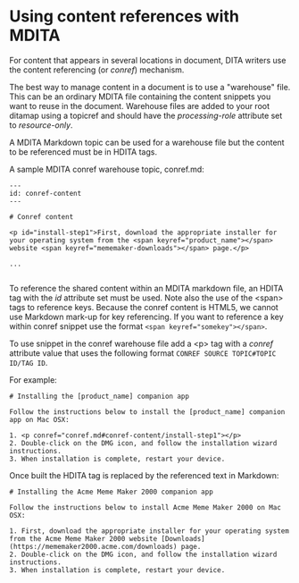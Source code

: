 # Using content references with MDITA

For content that appears in several locations in document, DITA writers use the content referencing \(or *conref*\) mechanism.

The best way to manage content in a document is to use a "warehouse" file. This can be an ordinary MDITA file containing the content snippets you want to reuse in the document. Warehouse files are added to your root ditamap using a topicref and should have the *processing-role* attribute set to *resource-only*.

A MDITA Markdown topic can be used for a warehouse file but the content to be referenced must be in HDITA tags.

A sample MDITA conref warehouse topic, conref.md:

```
---
id: conref-content
---

# Conref content

<p id="install-step1">First, download the appropriate installer for your operating system from the <span keyref="product_name"></span> website <span keyref="mememaker-downloads"></span> page.</p>

...
 
```

To reference the shared content within an MDITA markdown file, an HDITA tag with the *id* attribute set must be used. Note also the use of the <span\> tags to reference keys. Because the conref content is HTML5, we cannot use Markdown mark-up for key referencing. If you want to reference a key within conref snippet use the format `<span keyref="somekey"></span>`.

To use snippet in the conref warehouse file add a <p\> tag with a *conref* attribute value that uses the following format `CONREF SOURCE TOPIC#TOPIC ID/TAG ID`.

For example:

```
# Installing the [product_name] companion app

Follow the instructions below to install the [product_name] companion app on Mac OSX:

1. <p conref="conref.md#conref-content/install-step1"></p>
2. Double-click on the DMG icon, and follow the installation wizard instructions.
3. When installation is complete, restart your device.
```

Once built the HDITA tag is replaced by the referenced text in Markdown:

```
# Installing the Acme Meme Maker 2000 companion app

Follow the instructions below to install Acme Meme Maker 2000 on Mac OSX:

1. First, download the appropriate installer for your operating system from the Acme Meme Maker 2000 website [Downloads](https://mememaker2000.acme.com/downloads) page.
2. Double-click on the DMG icon, and follow the installation wizard instructions.
3. When installation is complete, restart your device.
```

